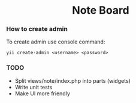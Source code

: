 <h1 align="center">Note Board</h1>


### How to create admin

To create admin use console command:
~~~
yii create-admin <username> <password>
~~~




### TODO

- Split views/note/index.php into parts (widgets)
- Write unit tests
- Make UI more friendly


